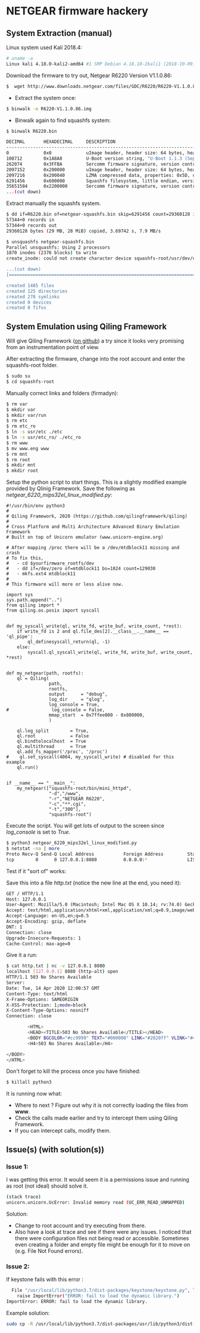 # NETGEAR firmware hackery 

## System Extraction (manual)
Linux system used Kali 2018.4:
```bash
# uname -a
Linux kali 4.18.0-kali2-amd64 #1 SMP Debian 4.18.10-2kali1 (2018-10-09) x86_64 GNU/Linux
```
Download the firmware to try out, Netgear R6220 Version V1.1.0.86:
```bash
$  wget http://www.downloads.netgear.com/files/GDC/R6220/R6220-V1.1.0.86.zip
```

* Extract the system once:
```bash
$ binwalk -e R6220-V1.1.0.86.img  
```

* Binwalk again to find squashfs system:

```bash
$ binwalk R6220.bin 

DECIMAL       HEXADECIMAL     DESCRIPTION
--------------------------------------------------------------------------------
0             0x0             uImage header, header size: 64 bytes, header CRC: 0xEBCCB4B4, created: 2015-09-25 14:29:54, image size: 133648 bytes, Data Address: 0xA0200000, Entry Point: 0xA0200000, data CRC: 0xE36D1B47, OS: Linux, CPU: MIPS, image type: Standalone Program, compression type: none, image name: "NAND Flash I"
108712        0x1A8A8         U-Boot version string, "U-Boot 1.1.3 (Sep 25 2015 - 10:29:47)"
262074        0x3FFBA         Sercomm firmware signature, version control: 256, download control: 0, hardware ID: "AYA", hardware version: 0x4100, firmware version: 0x86, starting code segment: 0x0, code size: 0x7300
2097152       0x200000        uImage header, header size: 64 bytes, header CRC: 0xE8CF0964, created: 2019-01-07 02:57:00, image size: 2566669 bytes, Data Address: 0x80001000, Entry Point: 0x8000F500, data CRC: 0x8E655EDA, OS: Linux, CPU: MIPS, image type: OS Kernel Image, compression type: lzma, image name: "Linux Kernel Image"
2097216       0x200040        LZMA compressed data, properties: 0x5D, dictionary size: 33554432 bytes, uncompressed size: 7605184 bytes
6291456       0x600000        Squashfs filesystem, little endian, version 4.0, compression:xz, size: 22643368 bytes, 1995 inodes, blocksize: 131072 bytes, created: 2019-01-07 02:56:51
35651584      0x2200000       Sercomm firmware signature, version control: 256, download control: 0, hardware ID: "AYA", hardware version: 0x4100, firmware version: 0x86, starting code segment: 0x0, code size: 0x7300
...(cut down)
```

Extract manually the squashfs system. 
```bash
$ dd if=R6220.bin of=netgear-squashfs.bin skip=6291456 count=29360128 iflag=skip_bytes,count_bytes
57344+0 records in
57344+0 records out
29360128 bytes (29 MB, 28 MiB) copied, 3.69742 s, 7.9 MB/s

$ unsquashfs netgear-squashfs.bin
Parallel unsquashfs: Using 2 processors
1870 inodes (2376 blocks) to write
create_inode: could not create character device squashfs-root/usr/dev/urandom, because you're not superuser!

...(cut down)
[================================================================================================================\      ] 2269/2376  95%

created 1485 files
created 125 directories
created 278 symlinks
created 0 devices
created 0 fifos
```

## System Emulation using Qiling Framework

Will give Qiling Framework ([on github](https://github.com/qilingframework/qiling)) a try since it looks very promising from an instrumentation point of view. 

After extracting the firmware, change into the root account and enter the squashfs-root folder.
```bash
$ sudo su
$ cd squashfs-root
```
Manually correct links and folders (firmadyn): 
```bash
$ rm var
$ mkdir var
$ mkdir var/run
$ rm etc
$ rm etc_ro
$ ln -s usr/etc ./etc
$ ln -s usr/etc_ro/ ./etc_ro
$ rm www
$ mv www.eng www
$ rm mnt
$ rm root
$ mkdir mnt
$ mkdir root
```

Setup the python script to start things. This is a slightly modified example provided by Qlinig Framework.
Save the following as *netgear_6220_mips32el_linux_modified.py*:
```python3
#!/usr/bin/env python3
# 
# Qiling Framework, 2020 (https://github.com/qilingframework/qiling)
# 
# Cross Platform and Multi Architecture Advanced Binary Emulation Framework
# Built on top of Unicorn emulator (www.unicorn-engine.org) 

# After mapping /proc there will be a /dev/mtdblock11 missing and crash
# To fix this,
#   - cd $yourfirmware_rootfs/dev
#   - dd if=/dev/zero of=mtdblock11 bs=1024 count=129030
#   - mkfs.ext4 mtdblock11
# 
# This firmware will more or less alive now.

import sys
sys.path.append("..")
from qiling import *
from qiling.os.posix import syscall


def my_syscall_write(ql, write_fd, write_buf, write_count, *rest):
    if write_fd is 2 and ql.file_des[2].__class__.__name__ == 'ql_pipe':
        ql_definesyscall_return(ql, -1)
    else:
        syscall.ql_syscall_write(ql, write_fd, write_buf, write_count, *rest)


def my_netgear(path, rootfs):
    ql = Qiling(
                path, 
                rootfs, 
                output      = "debug", 
                log_dir     = "qlog",
                log_console = True,
#                log_console = False,
                mmap_start  = 0x7ffee000 - 0x800000,
                )

    ql.log_split        = True,
    ql.root             = False
    ql.bindtolocalhost  = True
    ql.multithread      = True
    ql.add_fs_mapper('/proc', '/proc')
#    ql.set_syscall(4004, my_syscall_write) # disabled for this example
    ql.run()


if __name__ == "__main__":
    my_netgear(["squashfs-root/bin/mini_httpd",
                "-d","/www",
                "-r","NETGEAR R6220",
                "-c","**.cgi",
                "-t","300"], 
                "squashfs-root")
```

Execute the script. You will get lots of output to the screen since *log_console* is set to *True*. 
```bash
$ python3 netgear_6220_mips32el_linux_modified.py 
$ netstat -na | more
Proto Recv-Q Send-Q Local Address           Foreign Address         State      
tcp        0      0 127.0.0.1:8080          0.0.0.0:*               LISTEN
```
Test if it "sort of" works:

Save this into a file *http.txt* (notice the new line at the end, you need it):
```html
GET / HTTP/1.1
Host: 127.0.0.1
User-Agent: Mozilla/5.0 (Macintosh; Intel Mac OS X 10.14; rv:74.0) Gecko/20100101 Firefox/74.0
Accept: text/html,application/xhtml+xml,application/xml;q=0.9,image/webp,*/*;q=0.8
Accept-Language: en-US,en;q=0.5
Accept-Encoding: gzip, deflate
DNT: 1
Connection: close
Upgrade-Insecure-Requests: 1
Cache-Control: max-age=0


```
Give it a run:
```bash
$ cat http.txt | nc -v 127.0.0.1 8080
localhost [127.0.0.1] 8080 (http-alt) open
HTTP/1.1 503 No Shares Available
Server: 
Date: Tue, 14 Apr 2020 12:00:57 GMT
Content-Type: text/html
X-Frame-Options: SAMEORIGIN
X-XSS-Protection: 1;mode=block
X-Content-Type-Options: nosniff
Connection: close

		<HTML>
		<HEAD><TITLE>503 No Shares Available</TITLE></HEAD>
		<BODY BGCOLOR="#cc9999" TEXT="#000000" LINK="#2020ff" VLINK="#4040cc">
		<H4>503 No Shares Available</H4>

</BODY>
</HTML>
```

Don't forget to kill the process once you have finished: 
```bash
$ killall python3 
```

It is running now what:
* Where to next ? Figure out why it is not correctly loading the files from **www**. 
* Check the calls made earlier and try to intercept them using Qiling Framework. 
* If you can intercept calls, modify them. 

## Issue(s) (with solution(s))

### Issue 1:

I was getting this error. It would seem it is a permissions issue and running as root (not ideal) should solve it. 
```bash
(stack trace)
unicorn.unicorn.UcError: Invalid memory read (UC_ERR_READ_UNMAPPED)
```
Solution:
* Change to root account and try executing from there.
* Also have a look at trace and see if there were any issues. I noticed that there were configuration files not being read or accessible. Sometimes even creating a folder and empty file might be enough for it to move on (e.g. File Not Found errors).

### Issue 2: 

If keystone fails with this error :
```bash
  File "/usr/local/lib/python3.7/dist-packages/keystone/keystone.py", line 75, in <module>
    raise ImportError("ERROR: fail to load the dynamic library.")
ImportError: ERROR: fail to load the dynamic library.
```

Example solution:
```bash
sudo cp -R /usr/local/lib/python3.7/dist-packages/usr/lib/python3/dist-packages/keystone/libkeystone.so /usr/local/lib/python3.7/dist-packages/keystone/
```
